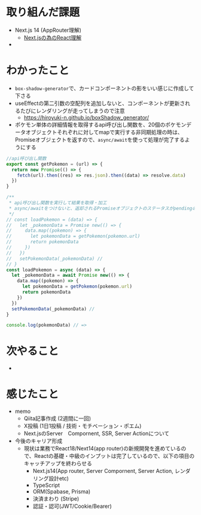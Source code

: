 # 取り組んだ課題

- Next.js 14 (AppRouter理解)
  - [Next.jsの為のReact理解](https://nextjs.org/learn/react-foundations/server-and-client-components)
- 

# わかったこと

+ `box-shadow-generator`で、カードコンポーネントの影をいい感じに作成して下さる
+ useEffectの第二引数の空配列を追加しないと、コンポーネントが更新されるたびにレンダリングが走ってしまうので注意
  + https://hiroyuki-n.github.io/boxShadow_generator/
+ ポケモン単体の詳細情報を取得するapi呼び出し関数を、20個のポケモンデータオブジェクトそれぞれに対してmapで実行する非同期処理の時は、Promiseオブジェクトを返すので、`async/await`を使って処理が完了するようにする

```js
//api呼び出し関数
export const getPokemon = (url) => {
  return new Promise(() => {
    fetch(url).then((res) => res.json).then((data) => resolve.data)
  })
}

/**
 * api呼び出し関数を実行して結果を取得・加工
 * async/awaitをつけないと、返却されるPromiseオブジェクトのステータスがpendingのままになる
 */
// const loadPokemon = (data) => {
//   let _pokemonData = Promise new(() => {
//     data.map((pokemon) => {
//       let pokemonData = getPokemon(pokemon.url)
//       return pokemonData
//     })
//   })
//   setPokemonData(_pokemonData) // 
// }
const loadPokemon = async (data) => {
  let _pokemonData = await Promise new(() => {
    data.map((pokemon) => {
      let pokemonData = getPokemon(pokemon.url)
      return pokemonData
    })
  })
  setPokemonData(_pokemonData) // 
}

console.log(pokemonData) // => 
```
# 次やること

- 

# 感じたこと

- memo
  - Qiita記事作成 (2週間に一回)
  - X投稿 (1日1投稿 / 技術・モチベーション・ポエム)
  - Next.jsのServer　Compornent, SSR, Server Actionについて
- 今後のキャリア形成
  - 現状は業務でReact18/Next14(app router)の新規開発を進めているので、Reactの基礎・中級のインプットは完了しているので、以下の項目のキャッチアップを終わらせる
    - Next.js14(App router, Server Compornent, Server Action, レンダリング設計etc)
    - TypeScript
    - ORM(Spabase, Prisma)
    - 決済まわり (Stripe)
    - 認証・認可(JWT/Cookie/Bearer)

